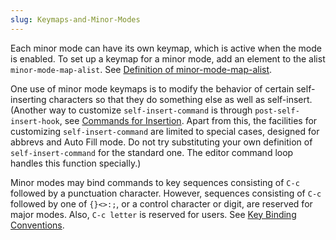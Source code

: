 ```yaml
---
slug: Keymaps-and-Minor-Modes
---
```


Each minor mode can have its own keymap, which is active when the mode is enabled. To set up a keymap for a minor mode, add an element to the alist `minor-mode-map-alist`. See [Definition of minor-mode-map-alist](Definition-of-minor_002dmode_002dmap_002dalist).

One use of minor mode keymaps is to modify the behavior of certain self-inserting characters so that they do something else as well as self-insert. (Another way to customize `self-insert-command` is through `post-self-insert-hook`, see [Commands for Insertion](Commands-for-Insertion). Apart from this, the facilities for customizing `self-insert-command` are limited to special cases, designed for abbrevs and Auto Fill mode. Do not try substituting your own definition of `self-insert-command` for the standard one. The editor command loop handles this function specially.)

Minor modes may bind commands to key sequences consisting of `C-c` followed by a punctuation character. However, sequences consisting of `C-c` followed by one of `{}<>:;`, or a control character or digit, are reserved for major modes. Also, `C-c letter` is reserved for users. See [Key Binding Conventions](Key-Binding-Conventions).
